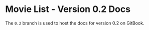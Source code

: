 # Movie List - Version 0.2 Docs

The `0.2` branch is used to host the docs for version 0.2 on GitBook.
